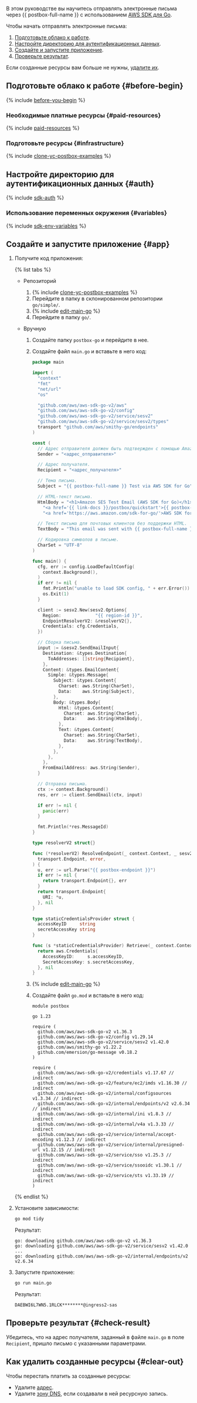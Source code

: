 

В этом руководстве вы научитесь отправлять электронные письма через {{ postbox-full-name }} с использованием [AWS SDK для Go](https://docs.aws.amazon.com/sdk-for-go/v2/developer-guide/getting-started).

Чтобы начать отправлять электронные письма:

1. [Подготовьте облако к работе](#before-begin).
1. [Настройте директорию для аутентификационных данных](#auth).
1. [Создайте и запустите приложение](#app).
1. [Проверьте результат](#check-result).

Если созданные ресурсы вам больше не нужны, [удалите их](#clear-out).


## Подготовьте облако к работе {#before-begin}

{% include [before-you-begin](../../_tutorials/_tutorials_includes/before-you-begin.md) %}


### Необходимые платные ресурсы {#paid-resources}

{% include [paid-resources](../../_includes/postbox/send-emails-aws-sdk/paid-resources.md) %}


### Подготовьте ресурсы {#infrastructure}

{% include [clone-yc-postbox-examples](../../_includes/postbox/send-emails-aws-sdk/send-emails-infrastructure.md) %}


## Настройте директорию для аутентификационных данных {#auth}

{% include [sdk-auth](../../_includes/postbox/send-emails-aws-sdk/auth.md) %}


### Использование переменных окружения {#variables}

{% include [sdk-env-variables](../../_includes/postbox/send-emails-aws-sdk/env-variables.md) %}


## Создайте и запустите приложение {#app}

1. Получите код приложения:

    {% list tabs %}

    - Репозиторий

      1. {% include [clone-yc-postbox-examples](../../_includes/postbox/send-emails-aws-sdk/clone-yc-postbox-examples.md) %}
      1. Перейдите в папку в склонированном репозитории `go/simple/`.
      1. {% include [edit-main-go](../../_includes/postbox/send-emails-aws-sdk/edit-main-go.md) %}
      1. Перейдите в папку `go/`.

    - Вручную

      1. Создайте папку `postbox-go` и перейдите в нее.
      1. Создайте файл `main.go` и вставьте в него код:

          ```go
          package main

          import (
            "context"
            "fmt"
            "net/url"
            "os"

            "github.com/aws/aws-sdk-go-v2/aws"
            "github.com/aws/aws-sdk-go-v2/config"
            "github.com/aws/aws-sdk-go-v2/service/sesv2"
            "github.com/aws/aws-sdk-go-v2/service/sesv2/types"
            transport "github.com/aws/smithy-go/endpoints"
          )

          const (
            // Адрес отправителя должен быть подтвержден с помощью Amazon SES.
            Sender = "<адрес_отправителя>"

            // Адрес получателя.
            Recipient = "<адрес_получателя>"

            // Тема письма.
            Subject = "{{ postbox-full-name }} Test via AWS SDK for Go"

            // HTML-текст письма.
            HtmlBody = "<h1>Amazon SES Test Email (AWS SDK for Go)</h1><p>This email was sent with " +
              "<a href='{{ link-docs }}/postbox/quickstart'>{{ postbox-full-name }}</a> using the " +
              "<a href='https://aws.amazon.com/sdk-for-go/'>AWS SDK for Go</a>.</p>"

            // Текст письма для почтовых клиентов без поддержки HTML.
            TextBody = "This email was sent with {{ postbox-full-name }} using the AWS SDK for Go."

            // Кодировка символов в письме.
            CharSet = "UTF-8"
          )

          func main() {
            cfg, err := config.LoadDefaultConfig(
              context.Background(),
            )
            if err != nil {
              fmt.Println("unable to load SDK config, " + err.Error())
              os.Exit(1)
            }

            client := sesv2.New(sesv2.Options{
              Region:             "{{ region-id }}",
              EndpointResolverV2: &resolverV2{},
              Credentials: cfg.Credentials,
            })

            // Сборка письма.
            input := &sesv2.SendEmailInput{
              Destination: &types.Destination{
                ToAddresses: []string{Recipient},
              },
              Content: &types.EmailContent{
                Simple: &types.Message{
                  Subject: &types.Content{
                    Charset: aws.String(CharSet),
                    Data:    aws.String(Subject),
                  },
                  Body: &types.Body{
                    Html: &types.Content{
                      Charset: aws.String(CharSet),
                      Data:    aws.String(HtmlBody),
                    },
                    Text: &types.Content{
                      Charset: aws.String(CharSet),
                      Data:    aws.String(TextBody),
                    },
                  },
                },
              },
              FromEmailAddress: aws.String(Sender),
            }

            // Отправка письма.
            ctx := context.Background()
            res, err := client.SendEmail(ctx, input)

            if err != nil {
              panic(err)
            }

            fmt.Println(*res.MessageId)
          }

          type resolverV2 struct{}

          func (*resolverV2) ResolveEndpoint(_ context.Context, _ sesv2.EndpointParameters) (
            transport.Endpoint, error,
          ) {
            u, err := url.Parse("{{ postbox-endpoint }}")
            if err != nil {
              return transport.Endpoint{}, err
            }
            return transport.Endpoint{
              URI: *u,
            }, nil
          }

          type staticCredentialsProvider struct {
            accessKeyID     string
            secretAccessKey string
          }

          func (s *staticCredentialsProvider) Retrieve(_ context.Context) (aws.Credentials, error) {
            return aws.Credentials{
              AccessKeyID:     s.accessKeyID,
              SecretAccessKey: s.secretAccessKey,
            }, nil
          }
          ```

      1. {% include [edit-main-go](../../_includes/postbox/send-emails-aws-sdk/edit-main-go.md) %}
      1. Создайте файл `go.mod` и вставьте в него код:

          ```goalng
          module postbox

          go 1.23

          require (
            github.com/aws/aws-sdk-go-v2 v1.36.3
            github.com/aws/aws-sdk-go-v2/config v1.29.14
            github.com/aws/aws-sdk-go-v2/service/sesv2 v1.42.0
            github.com/aws/smithy-go v1.22.2
            github.com/emersion/go-message v0.18.2
          )

          require (
            github.com/aws/aws-sdk-go-v2/credentials v1.17.67 // indirect
            github.com/aws/aws-sdk-go-v2/feature/ec2/imds v1.16.30 // indirect
            github.com/aws/aws-sdk-go-v2/internal/configsources v1.3.34 // indirect
            github.com/aws/aws-sdk-go-v2/internal/endpoints/v2 v2.6.34 // indirect
            github.com/aws/aws-sdk-go-v2/internal/ini v1.8.3 // indirect
            github.com/aws/aws-sdk-go-v2/internal/v4a v1.3.33 // indirect
            github.com/aws/aws-sdk-go-v2/service/internal/accept-encoding v1.12.3 // indirect
            github.com/aws/aws-sdk-go-v2/service/internal/presigned-url v1.12.15 // indirect
            github.com/aws/aws-sdk-go-v2/service/sso v1.25.3 // indirect
            github.com/aws/aws-sdk-go-v2/service/ssooidc v1.30.1 // indirect
            github.com/aws/aws-sdk-go-v2/service/sts v1.33.19 // indirect
          )
          ```

    {% endlist %}

1. Установите зависимости:

    ```bash
    go mod tidy
    ```

    Результат:

    ```text
    go: downloading github.com/aws/aws-sdk-go-v2 v1.36.3
    go: downloading github.com/aws/aws-sdk-go-v2/service/sesv2 v1.42.0
    ...
    go: downloading github.com/aws/aws-sdk-go-v2/internal/endpoints/v2 v2.6.34
    ```

1. Запустите приложение:

    ```bash
    go run main.go
    ```

    Результат:

    ```text
    DAEBWI6L7WN5.1RLCK********@ingress2-sas
    ```


## Проверьте результат {#check-result}

Убедитесь, что на адрес получателя, заданный в файле `main.go` в поле `Recipient`, пришло письмо с указанными параметрами.


## Как удалить созданные ресурсы {#clear-out}

Чтобы перестать платить за созданные ресурсы:

* Удалите [адрес](../../postbox/operations/).
* Удалите [зону DNS](../../dns/operations/zone-delete.md), если создавали в ней ресурсную запись.
